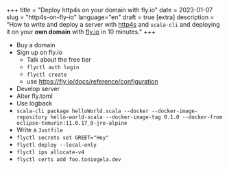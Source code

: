 +++
title = "Deploy http4s on your domain with fly.io"
date = 2023-01-07
slug = "http4s-on-fly-io"
language="en"
draft = true
[extra]
description = "How to write and deploy a server with [http4s](https://http4s.org/) and `scala-cli` and deploying it on your **own domain** with [fly.io](https://fly.io/) in 10 minutes."
+++

- Buy a domain
- Sign up on fly.io
  - Talk about the free tier
  - `flyctl auth login`
  - `flyctl create`
  - use https://fly.io/docs/reference/configuration
- Develop server
- Alter fly.toml
- Use logback
- `scala-cli package helloWorld.scala --docker --docker-image-repository hello-world-scala --docker-image-tag 0.1.0 --docker-from eclipse-temurin:11.0.17_8-jre-alpine`
- Write a `Justfile`
- `flyctl secrets set GREET="Hey"`
- `flyctl deploy --local-only`
- `flyctl ips allocate-v4`
- `flyctl certs add foo.toniogela.dev`